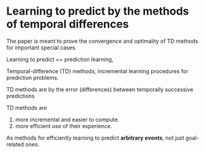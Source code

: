 # Learning to predict by the methods of temporal differences

The paper is meant to prove the convergence and optimality of TD methods for important special cases.

Learning to predict == prediction learning,

Temporal-difference (TD) methods, incremental learning procedures for prediction problems.

TD methods are by the error (differences) between temporally successive predictions

TD methods are 
1. more incremental and easier to compute.
2. more efficient use of their experience.

As methods for efficiently learning to predict **arbitrary events**, not just goal-related ones.

